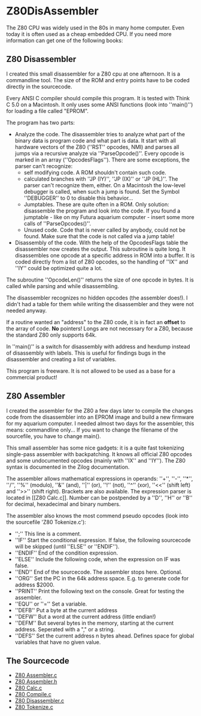 # Z80DisAssembler

The Z80 CPU was widely used in the 80s in many home computer. Even today it is often used as a cheap embedded CPU. If you need more information can get one of the following books:

Z80 Disassembler
----------------

I created this small disassembler for a Z80 cpu at one afternoon. It is a commandline tool. The size of the ROM and entry points have to be coded directly in the sourcecode.

Every ANSI C compiler should compile this program. It is tested with Think C 5.0 on a Macintosh. It only uses some ANSI functions (look into ''main()'') for loading a file called "EPROM".

The program has two parts:

  - Analyze the code. The disassembler tries to analyze what part of the binary data is program code and what part is data. It start with all hardware vectors of the Z80 (''RST'' opcodes, NMI) and parses all jumps via a recursive analyze via ''ParseOpcode()''. Every opcode is marked in an array (''OpcodesFlags''). There are some exceptions, the parser can't recognize:
    - self modifying code. A ROM shouldn't contain such code.
    - calculated branches with ''JP (IY)'', ''JP (IX)'' or ''JP (HL)''. The parser can't recognize them, either. On a Macintosh the low-level debugger is called, when such a jump is found. Set the Symbol ''DEBUGGER'' to 0 to disable this behavior...
    - Jumptables. These are quite often in a ROM. Only solution: disassemble the program and look into the code. If you found a jumptable - like on my Futura aquarium computer - insert some more calls of ''ParseOpcodes()''.
    - Unused code. Code that is never called by anybody, could not be found. Make sure that the code is not called via a jump table!
  - Disassembly of the code. With the help of the OpcodesFlags table the disassembler now creates the output. This subroutine is quite long. It disassembles one opcode at a specific address in ROM into a buffer. It is coded directly from a list of Z80 opcodes, so the handling of ''IX'' and ''IY'' could be optimized quite a lot.

The subroutine ''OpcodeLen()'' returns the size of one opcode in bytes. It is called while parsing and while disassembling.

The disassembler recognizes no hidden opcodes (the assembler does!). I didn't had a table for them while writing the disassembler and they were not needed anyway.

If a routine wanted an "address" to the Z80 code, it is in fact an **offset** to the array of code. **No** pointers! Longs are not necessary for a Z80, because the standard Z80 only supports 64k.

In ''main()'' is a switch for disassembly with address and hexdump instead of disassembly with labels. This is useful for findings bugs in the disassembler and creating a list of variables.

This program is freeware. It is not allowed to be used as a base for a commercial product!

Z80 Assembler
-------------

I created the assembler for the Z80 a few days later to compile the changes code from the disassembler into an EPROM image and build a new firmware for my aquarium computer. I needed almost two days for the assembler, this means: commandline only... If you want to change the filename of the sourcefile, you have to change main().

This small assembler has some nice gadgets: it is a quite fast tokenizing single-pass assembler with backpatching. It knows all official Z80 opcodes and some undocumented opcodes (mainly with ''IX'' and ''IY''). The Z80 syntax is documented in the Zilog documentation.

The assembler allows mathematical expressions in operands: ''+'', ''-'', ''*'', ''/'', ''%'' (modulo), ''&'' (and), ''|'' (or), ''!'' (not), ''^'' (xor), ''<<'' (shift left) and ''>>'' (shift right). Brackets are also available. The expression parser is located in [[Z80 Calc.c]]. Number can be postpended by a ''D'', ''H'' or ''B'' for decimal, hexadecimal and binary numbers.

The assembler also knows the most commend pseudo opcodes (look into the sourcefile 'Z80 Tokenize.c'):

  * '';'' This line is a comment.
  * ''IF'' Start the conditional expression. If false, the following sourcecode will be skipped (until ''ELSE'' or ''ENDIF'').
  * ''ENDIF'' End of the condition expression.
  * ''ELSE'' Include the following code, when the expression on IF was false.
  * ''END'' End of the sourcecode. The assembler stops here. Optional.
  * ''ORG'' Set the PC in the 64k address space. E.g. to generate code for address $2000.
  * ''PRINT'' Print the following text on the console. Great for testing the assembler.
  * ''EQU'' or ''='' Set a variable.
  * ''DEFB'' Put a byte at the current address
  * ''DEFW'' But a word at the current address (little endian!)
  * ''DEFM'' But several bytes in the memory, starting at the current address. Seperated with a "," or a string.
  * ''DEFS'' Set the current address n bytes ahead. Defines space for global variables that have no given value.

The Sourcecode
--------------

  * [Z80 Assembler.c](z80_assembler.c)
  * [Z80 Assembler.h](z80_assembler.h)
  * [Z80 Calc.c](z80_calc.c)
  * [Z80 Compile.c](z80_compile.c)
  * [Z80 Disassembler.c](z80_disassembler.c)
  * [Z80 Tokenize.c](z80_tokenize.c)

